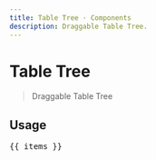 ```yaml
---
title: Table Tree · Components
description: Draggable Table Tree.
---
```


<script setup>
  import pTableTree from './TableTree.vue'
  import { defineTable } from '../table'
  import { ref } from 'vue-demi'

  const fields = defineTable([
    'id',
    'name',
    'status',
  ])

  const items = ref([
    {
      id      : 1,
      name    : 'Tarjono',
      status  : true,
      children: [
        {
          id      : 2,
          name    : 'Renatta',
          status  : false,
          children: [
            {
              id      : 3,
              name    : 'Jonathan Smith',
              status  : true,
              children: [],
            },
            {
              id      : 4,
              name    : 'Arch Brown',
              status  : true,
              children: [],
            },
          ]
        },
      ]
    },
  ])
</script>

# Table Tree

> Draggable Table Tree

## Usage

<preview>
  <p-table-tree
    v-model:items="items"
    :fields="fields"
    child-key="children">
    <template #append="{ item }">
      <a href="#" @click.prevent>Add position below <b>{{ item.name }}</b></a>
    </template>
  </p-table-tree>
</preview>

<pre>{{ items }}</pre>

